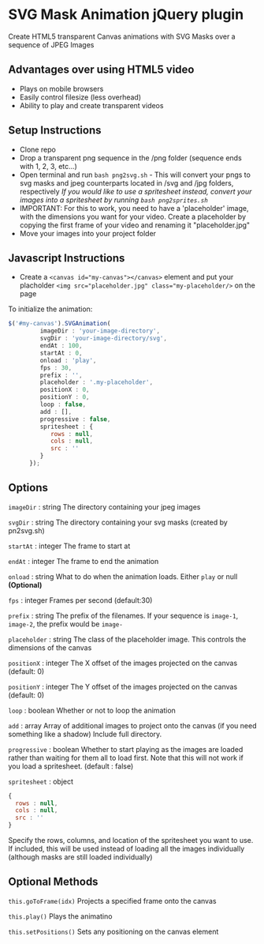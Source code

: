 # SVG Mask Animation jQuery plugin

Create HTML5 transparent Canvas animations with SVG Masks over a sequence of JPEG Images

## Advantages over using HTML5 video

- Plays on mobile browsers
- Easily control filesize (less overhead)
- Ability to play and create transparent videos

## Setup Instructions

- Clone repo
- Drop a transparent png sequence in the /png folder (sequence ends with 1, 2, 3, etc...)
- Open terminal and run `bash png2svg.sh` - This will convert your pngs to svg masks and jpeg counterparts located in /svg and /jpg folders, respectively
*If you would like to use a spritesheet instead, convert your images into a spritesheet by running `bash png2sprites.sh`*
- IMPORTANT: For this to work, you need to have a 'placeholder' image, with the dimensions you want for your video.  Create a placeholder by copying the first frame of your video and renaming it "placeholder.jpg"
- Move your images into your project folder

## Javascript Instructions

- Create a `<canvas id="my-canvas"></canvas>` element and put your placholder `<img src="placeholder.jpg" class="my-placeholder/>` on the page

To initialize the animation: 

```javascript
$('#my-canvas').SVGAnimation(
         imageDir : 'your-image-directory', 
         svgDir : 'your-image-directory/svg',
         endAt : 100,
         startAt : 0,
         onload : 'play',
         fps : 30,
         prefix : '',
         placeholder : '.my-placeholder',
         positionX : 0,
         positionY : 0,
         loop : false,
         add : [],
         progressive : false,
         spritesheet : {
            rows : null,
            cols : null, 
            src : ''
         }
      });
```

## Options

`imageDir` : string
The directory containing your jpeg images
         
`svgDir` : string
The directory containing your svg masks (created by pn2svg.sh)

`startAt` : integer
The frame to start at

`endAt` : integer
The frame to end the animation

`onload` : string
What to do when the animation loads.  Either `play` or null **(Optional)** 
         
`fps` : integer
Frames per second (default:30)

`prefix` : string
The prefix of the filenames.  If your sequence is `image-1`, `image-2`, the prefix would be `image-`

`placeholder` : string
The class of the placeholder image.  This controls the dimensions of the canvas        

`positionX` : integer
The X offset of the images projected on the canvas (default: 0)

`positionY` : integer
The Y offset of the images projected on the canvas (default: 0)

`loop` : boolean
Whether or not to loop the animation

`add` : array
Array of additional images to project onto the canvas (if you need something like a shadow)  Include full directory.
         
`progressive` : boolean
Whether to start playing as the images are loaded rather than waiting for them all to load first.  Note that this will not work if you load a spritesheet. (default : false)

`spritesheet` : object

```javascript
{
  rows : null,
  cols : null, 
  src : ''
}
```
Specify the rows, columns, and location of the spritesheet you want to use.  If included, this will be used instead of loading all the images individually (although masks are still loaded individually)

## Optional Methods

`this.goToFrame(idx)`
Projects a specified frame onto the canvas

`this.play()`
Plays the animatino

`this.setPositions()`
Sets any positioning on the canvas element
